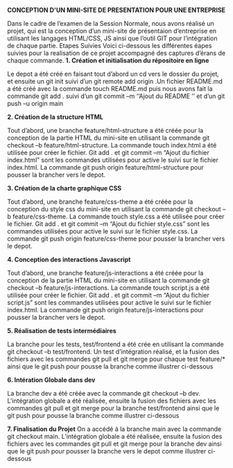 **CONCEPTION D'UN MINI-SITE DE PRESENTATION POUR UNE ENTREPRISE**

Dans le cadre de l’examen de la Session Normale, nous avons réalisé un projet, qui est la conception d’un mini-site de présentaion d’entreprise en utilisant les langages HTML/CSS, JS ainsi que l’outil GIT pour l’intégration de chaque partie.
Etapes Suivies
Voici ci-dessous les différentes éapes suivies pour la realisation de ce projet accompagné des captures d’érans de chaque commande.
**1.	Création et initialisation du répositoire en ligne**

Le depot a été créé en faisant tout d’abord un cd vers le dossier du projet, et ensuite un git init suivi d’un git remote add origin <url du depot>.Un fichier README.md a été créé avec la commande touch README.md puis nous avons fait la commande git add . suivi d’un git commit –m  ‘‘Ajout du README ’’ et d’un git push –u origin main

**2.	Création de la structure HTML**

Tout d’abord, une branche feature/html-structure a été créée pour la conception de la partie HTML du mini-site en utilisant la commande git checkout –b feature/html-structure. La commande touch index.html a été utilisée pour créer le fichier. Git add . et git commit –m “Ajout du fichier index.html” sont les commandes utilisées pour active le suivi sur le fichier index.html. La commande git push origin feature/html-structure pour pousser la brancher vers le depot.

**3.	Création de la charte graphique CSS**

Tout d’abord, une branche feature/css-theme a été créée pour la conception du style css du mini-site en utilisant la commande git checkout –b feature/css-theme. La commande touch style.css a été utilisée pour créer le fichier. Git add . et git commit –m “Ajout du fichier style.css” sont les commandes utilisées pour active le suivi sur le fichier style.css. La commande git push origin feature/css-theme pour pousser la brancher vers le depot.
 
**4.	Conception des interactions Javascript**

Tout d’abord, une branche feature/js-interactions a été créée pour la conception de la partie HTML du mini-site en utilisant la commande git checkout –b feature/js-interactions. La commande touch script.js a été utilisée pour créer le fichier. Git add . et git commit –m “Ajout du fichier script.js” sont les commandes utilisées pour active le suivi sur le fichier index.html. La commande git push origin feature/js-interactions pour pousser la brancher vers le depot.
 
**5.	Réalisation de tests intermédiaires**

La branche pour les tests, test/frontend a été crée en utilisant la commande  git checkout –b test/frontend. Un test d’intégration réalisé, et la fusion des fichiers avec les commandes git pull  et git merge pour chaque test feature/* ainsi que le git push pour pousse la branche comme illustrer ci-dessous

**6.	Intération Globale dans dev**

La branche dev a été créée avec la commande  git checkout –b dev. L’intégration globale a été réalisée, ensuite la fusion des fichiers avec les commandes git pull  et git merge pour la branche test/frontend ainsi que le git push pour pousse la branche comme illustrer ci-dessous
 
**7.	Finalisation du Projet**
On a accédé à la branche main avec la commande  git checkout main. L’intégration globale a été réalisée, ensuite la fusion des fichiers avec les commandes git pull  et git merge pour la branche dev ainsi que le git push pour pousser la branche vers le depot comme illustrer ci-dessous
 


